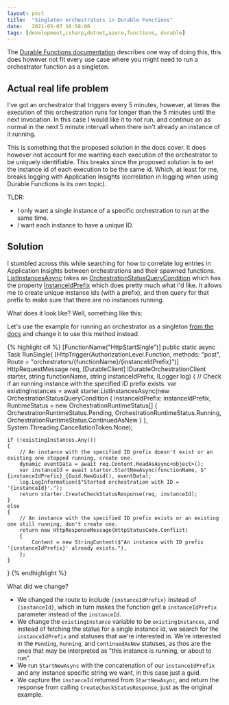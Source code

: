 ```yaml
---
layout: post
title:  "Singleton orchestrators in Durable Functions"
date:   2021-05-07 16:58:00
tags: [development,csharp,dotnet,azure,functions, durable]
---
```


The [Durable Functions documentation](https://docs.microsoft.com/en-us/azure/azure-functions/durable/durable-functions-singletons?tabs=csharp) describes one way of doing this, this does however not fit every use case where you might need to run a orchestrator function as a singleton.

## Actual real life problem
I've got an orchestrator that triggers every 5 minutes, however, at times the execution of this orchestration runs for longer than the 5 minutes until the next invocation. In this case I would like it to not run, and continue on as normal in the next 5 minute intervall when there isn't already an instance of it running.

This is something that the proposed solution in the docs cover. It does however not account for me wanting each execution of the orchestrator to be uniquely identifiable. This breaks since the proposed solution is to set the instance id of each execution to be the same id. Which, at least for me, breaks logging with Application Insights (correlation in logging when using Durable Functions is its own topic).

TLDR:
- I only want a single instance of a specific orchestration to run at the same time.
- I want each instance to have a unique ID.

## Solution
I stumbled across this while searching for how to correlate log entries in Application Insights between orchestrations and their spawned functions. [ListInstancesAsync](https://docs.microsoft.com/en-us/dotnet/api/microsoft.azure.webjobs.extensions.durabletask.idurableorchestrationclient.listinstancesasync?view=azure-dotnet) takes an [OrchestrationStatusQueryCondition](https://docs.microsoft.com/en-us/dotnet/api/microsoft.azure.webjobs.extensions.durabletask.orchestrationstatusquerycondition?view=azure-dotnet) which has the property [InstanceIdPrefix](https://docs.microsoft.com/en-us/dotnet/api/microsoft.azure.webjobs.extensions.durabletask.orchestrationstatusquerycondition.instanceidprefix?view=azure-dotnet#Microsoft_Azure_WebJobs_Extensions_DurableTask_OrchestrationStatusQueryCondition_InstanceIdPrefix) which does pretty much what I'd like. It allows me to create unique instance ids (with a prefix), and then query for that prefix to make sure that there are no instances running.

What does it look like? Well, something like this:

Let's use the example for running an orchestrator as a singleton [from the docs](https://docs.microsoft.com/en-us/azure/azure-functions/durable/durable-functions-singletons?tabs=csharp#singleton-example) and change it to use this method instead.


{% highlight c# %}
[FunctionName("HttpStartSingle")]
public static async Task<HttpResponseMessage> RunSingle(
    [HttpTrigger(AuthorizationLevel.Function, methods: "post", Route = "orchestrators/{functionName}/{instanceIdPrefix}")] HttpRequestMessage req,
    [DurableClient] IDurableOrchestrationClient starter,
    string functionName,
    string instanceIdPrefix,
    ILogger log)
{
    // Check if an running instance with the specified ID prefix exists.
    var existingInstances = await starter.ListInstancesAsync(new OrchestrationStatusQueryCondition
        {
            InstanceIdPrefix: instanceIdPrefix,
            RuntimeStatus = new OrchestrationRuntimeStatus[]
            {
                OrchestrationRuntimeStatus.Pending,
                OrchestrationRuntimeStatus.Running,
                OrchestrationRuntimeStatus.ContinuedAsNew
            }
        }, System.Threading.CancellationToken.None);

    if (!existingInstances.Any())
    {
        // An instance with the specified ID prefix doesn't exist or an existing one stopped running, create one.
        dynamic eventData = await req.Content.ReadAsAsync<object>();
        var instanceId = await starter.StartNewAsync(functionName, $"{instanceIdPrefix}_{Guid.NewGuid(), eventData);
        log.LogInformation($"Started orchestration with ID = '{instanceId}'.");
        return starter.CreateCheckStatusResponse(req, instanceId);
    }
    else
    {
        // An instance with the specified ID prefix exists or an existing one still running, don't create one.
        return new HttpResponseMessage(HttpStatusCode.Conflict)
        {
            Content = new StringContent($"An instance with ID prefix '{instanceIdPrefix}' already exists."),
        };
    }
}
{% endhighlight %}

What did we change?
- We changed the route to include `{instanceIdPrefix}` instead of `{instanceId}`, which in turn makes the function get a `instanceIdPrefix` parameter instead of the `instanceId`.
- We change the `existingInstance` variable to be `existingInstances`, and instead of fetching the status for a single instance id, we search for the `instanceIdPrefix` and statuses that we're interested in. We're interested in the `Pending`, `Running`, and `ContinuedAsNew` statuses, as thos are the ones that may be interpreted as "this instance is running, or about to run".
- We run `StartNewAsync` with the concatenation of our `instanceIdPrefix` and any instance specific string we want, in this case just a guid.
- We capture the `instanceId` returned from `StartNewAsync`, and return the response from calling `CreateCheckStatusResponse`, just as the original example.
